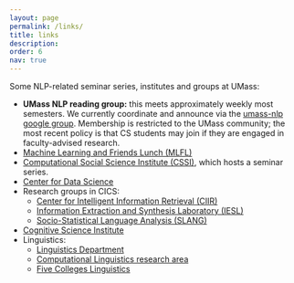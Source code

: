 ```yaml
---
layout: page
permalink: /links/
title: links
description:
order: 6
nav: true
---
```


<p>Some NLP-related seminar series, institutes and groups at UMass:</p>

<ul>
  <li><b>UMass NLP reading group:</b> this meets approximately weekly most semesters.
  We currently coordinate and announce via the <a
  href="https://groups.google.com/forum/#!forum/umass-nlp">umass-nlp google group</a>. 
  Membership is restricted to the UMass community; the most recent policy is
  that CS students may join if they are engaged in faculty-advised
  research.</li>
  <li><a href="https://ds.cs.umass.edu/mlfl">Machine Learning and Friends Lunch (MLFL)</a></li>
  <li><a href="http://www.cssi.umass.edu/">Computational Social Science Institute (CSSI)</a>, which hosts a seminar series.</li>
  <li><a href="https://ds.cs.umass.edu/">Center for Data Science</a></li>
  <li>Research groups in CICS:
    <ul>
      <li><a href="http://ciir.cs.umass.edu/">Center for Intelligent Information Retrieval (CIIR)</a></li>
      <li><a href="http://www.iesl.cs.umass.edu/">Information Extraction and Synthesis Laboratory (IESL)</a></li>
      <li><a href="http://slanglab.cs.umass.edu/">Socio-Statistical Language Analysis (SLANG)</a></li>
    </ul>
  </li>
  <li><a href="https://blogs.umass.edu/cogsci/institute/">Cognitive Science Institute</a></li>
  <li>Linguistics:
    <ul>
      <li><a href="https://www.umass.edu/linguistics/">Linguistics Department</a></li>
      <li><a href="https://blogs.umass.edu/linguist/computational-linguistics/">Computational Linguistics research area</a></li>
      <li><a href="https://www.facebook.com/groups/ling5/">Five Colleges Linguistics</a></li>
    </ul>
  </li>
</ul>
